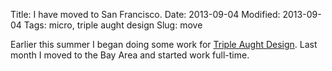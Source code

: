 Title: I have moved to San Francisco.
Date: 2013-09-04
Modified: 2013-09-04
Tags: micro, triple aught design
Slug: move

Earlier this summer I began doing some work for [Triple Aught Design](http://www.tripleaughtdesign.com/). Last month I moved to the Bay Area and started work full-time.
